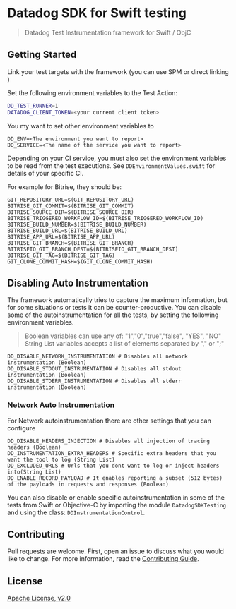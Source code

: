 # Datadog SDK for Swift testing
> Datadog Test Instrumentation framework for Swift / ObjC

## Getting Started

Link your test targets with the framework (you can use SPM or direct linking )

Set the following environment variables to the Test Action:

```sh
DD_TEST_RUNNER=1
DATADOG_CLIENT_TOKEN=<your current client token>
```

You my want to set other environment variables to

```shell
DD_ENV=<The environment you want to report>
DD_SERVICE=<The name of the service you want to report>
```

Depending on your CI service, you must also set the environment variables to be read from the test executions. See `DDEnvironmentValues.swift` for details of your specific CI.

For example for Bitrise, they should be:

```shell
GIT_REPOSITORY_URL=$(GIT_REPOSITORY_URL)
BITRISE_GIT_COMMIT=$(BITRISE_GIT_COMMIT)
BITRISE_SOURCE_DIR=$(BITRISE_SOURCE_DIR)
BITRISE_TRIGGERED_WORKFLOW_ID=$(BITRISE_TRIGGERED_WORKFLOW_ID)
BITRISE_BUILD_NUMBER=$(BITRISE_BUILD_NUMBER)
BITRISE_BUILD_URL=$(BITRISE_BUILD_URL)
BITRISE_APP_URL=$(BITRISE_APP_URL)
BITRISE_GIT_BRANCH=$(BITRISE_GIT_BRANCH)
BITRISEIO_GIT_BRANCH_DEST=$(BITRISEIO_GIT_BRANCH_DEST)
BITRISE_GIT_TAG=$(BITRISE_GIT_TAG)
GIT_CLONE_COMMIT_HASH=$(GIT_CLONE_COMMIT_HASH)
```
## Disabling Auto Instrumentation

The framework automatically tries to capture the maximum information, but for some situations or tests it can be counter-productive. You can disable some of the autoinstrumentation for all the tests, by setting the following environment variables. 

>Boolean variables can use any of: "1","0","true","false", "YES", "NO"
>String List variables accepts a list of elements separated by "," or ";"


```shell
DD_DISABLE_NETWORK_INSTRUMENTATION # Disables all network instrumentation (Boolean)
DD_DISABLE_STDOUT_INSTRUMENTATION # Disables all stdout instrumentation (Boolean)
DD_DISABLE_STDERR_INSTRUMENTATION # Disables all stderr instrumentation (Boolean)
```

### Network Auto Instrumentation

For Network autoinstrumentation there are other settings that you can configure

```shell
DD_DISABLE_HEADERS_INJECTION # Disables all injection of tracing headers (Boolean)
DD_INSTRUMENTATION_EXTRA_HEADERS # Specific extra headers that you want the tool to log (String List)
DD_EXCLUDED_URLS # Urls that you dont want to log or inject headers into(String List)
DD_ENABLE_RECORD_PAYLOAD # It enables reporting a subset (512 bytes) of the payloads in requests and responses (Boolean)
```

You can also disable or enable specific autoinstrumentation in some of the tests from Swift or Objective-C by importing the module `DatadogSDKTesting` and using the class: `DDInstrumentationControl`.


## Contributing

Pull requests are welcome. First, open an issue to discuss what you would like to change. For more information, read the [Contributing Guide](CONTRIBUTING.md).

## License

[Apache License, v2.0](LICENSE)
